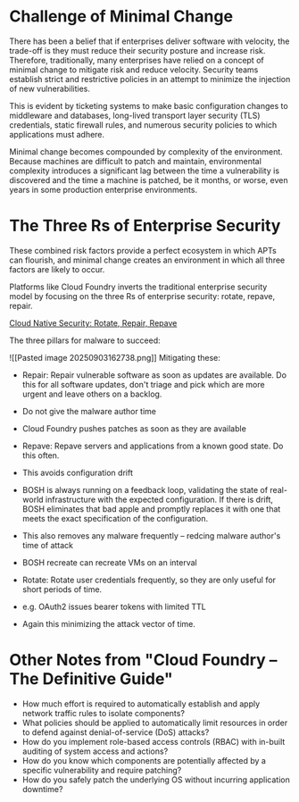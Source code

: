 # Challenge of Minimal Change

There has been a belief that if enterprises deliver software with velocity, the trade-off is they must reduce their security posture and increase risk. Therefore, traditionally, many enterprises have relied on a concept of minimal change to mitigate risk and reduce velocity. Security teams establish strict and restrictive policies in an attempt to minimize the injection of new vulnerabilities.

This is evident by ticketing systems to make basic configuration changes to middleware and databases, long-lived transport layer security (TLS) credentials, static firewall rules, and numerous security policies to which applications must adhere.

Minimal change becomes compounded by complexity of the environment. Because machines are difficult to patch and maintain, environmental complexity introduces a significant lag between the time a vulnerability is discovered and the time a machine is patched, be it months, or worse, even years in some production enterprise environments.

# The Three Rs of Enterprise Security

These combined risk factors provide a perfect ecosystem in which APTs can flourish, and minimal change creates an environment in which all three factors are likely to occur.

Platforms like Cloud Foundry inverts the traditional enterprise security model by focusing on the three Rs of enterprise security: rotate, repave, repair.

[Cloud Native Security: Rotate, Repair, Repave](https://www.infoq.com/presentations/cloud-native-security/)

The three pillars for malware to succeed:

![[Pasted image 20250903162738.png]]
Mitigating these:

- Repair: Repair vulnerable software as soon as updates are available. Do this for all software updates, don't triage and pick which are more urgent and leave others on a backlog.

- Do not give the malware author time
- Cloud Foundry pushes patches as soon as they are available

- Repave: Repave servers and applications from a known good state. Do this often.

- This avoids configuration drift

- BOSH is always running on a feedback loop, validating the state of real-world infrastructure with the expected configuration. If there is drift, BOSH eliminates that bad apple and promptly replaces it with one that meets the exact specification of the configuration.

- This also removes any malware frequently – redcing malware author's time of attack

- BOSH recreate can recreate VMs on an interval

- Rotate: Rotate user credentials frequently, so they are only useful for short periods of time.

- e.g. OAuth2 issues bearer tokens with limited TTL
- Again this minimizing the attack vector of time.

# Other Notes from "Cloud Foundry – The Definitive Guide"

- How much effort is required to automatically establish and apply network traffic rules to isolate components?
- What policies should be applied to automatically limit resources in order to defend against denial-of-service (DoS) attacks?
- How do you implement role-based access controls (RBAC) with in-built auditing of system access and actions?
- How do you know which components are potentially affected by a specific vulnerability and require patching?
- How do you safely patch the underlying OS without incurring application downtime?